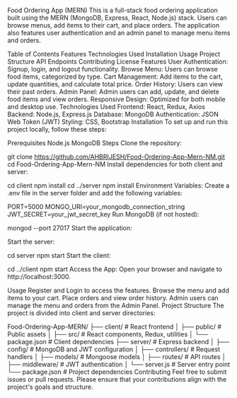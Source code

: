 Food Ordering App (MERN)
This is a full-stack food ordering application built using the MERN (MongoDB, Express, React, Node.js) stack. Users can browse menus, add items to their cart, and place orders. The application also features user authentication and an admin panel to manage menu items and orders.

Table of Contents
Features
Technologies Used
Installation
Usage
Project Structure
API Endpoints
Contributing
License
Features
User Authentication: Signup, login, and logout functionality.
Browse Menu: Users can browse food items, categorized by type.
Cart Management: Add items to the cart, update quantities, and calculate total price.
Order History: Users can view their past orders.
Admin Panel: Admin users can add, update, and delete food items and view orders.
Responsive Design: Optimized for both mobile and desktop use.
Technologies Used
Frontend: React, Redux, Axios
Backend: Node.js, Express.js
Database: MongoDB
Authentication: JSON Web Token (JWT)
Styling: CSS, Bootstrap
Installation
To set up and run this project locally, follow these steps:

Prerequisites
Node.js
MongoDB
Steps
Clone the repository:

git clone https://github.com/AHBRIJESH/Food-Ordering-App-Mern-NM.git
cd Food-Ordering-App-Mern-NM
Install dependencies for both client and server:

cd client
npm install
cd ../server
npm install
Environment Variables: Create a .env file in the server folder and add the following variables:

PORT=5000
MONGO_URI=your_mongodb_connection_string
JWT_SECRET=your_jwt_secret_key
Run MongoDB (if not hosted):

mongod --port 27017
Start the application:

Start the server:

cd server
npm start
Start the client:

cd ../client
npm start
Access the App: Open your browser and navigate to http://localhost:3000.

Usage
Register and Login to access the features.
Browse the menu and add items to your cart.
Place orders and view order history.
Admin users can manage the menu and orders from the Admin Panel.
Project Structure
The project is divided into client and server directories:

Food-Ordering-App-MERN/
├── client/              # React frontend
│   ├── public/          # Public assets
│   ├── src/             # React components, Redux, utilities
│   └── package.json     # Client dependencies
├── server/              # Express backend
│   ├── config/          # MongoDB and JWT configuration
│   ├── controllers/     # Request handlers
│   ├── models/          # Mongoose models
│   ├── routes/          # API routes
│   ├── middleware/      # JWT authentication
│   └── server.js        # Server entry point
└── package.json         # Project dependencies
Contributing
Feel free to submit issues or pull requests. Please ensure that your contributions align with the project's goals and structure.
